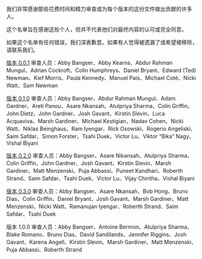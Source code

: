 我们非常感谢那些花费时间和精力审查或为每个版本的这份文件做出贡献的许多人。

这个名单旨在感谢这些个人，但并不代表他们对最终内容的认可或完全同意。

如果这个名单有任何错误，我们深表歉意。如果有人觉得被遗漏了或希望被移除，请联系我们。

[版本 0.0.1](https://docs.google.com/document/d/1dXx5wJm_vfq3hXRr1kPOEp3g3W0UgBkynjyK-OBuJyM/edit) 审查人员：Abby Bangser、Abby Kearns、Abdur Rahman Mungul、Adrian Cockroft、Colin Humphreys、Daniel Bryant、Edward (Ted) Newman、Kief Morris、Paula Kennedy、Manuel Pais、Michael Coté、Nicki Watt、Sam Newman

[版本 0.1.0](https://docs.google.com/document/d/1bP8-LQ-d41eIdQB3IC2YsncDhawpFLggql2JxwtE0XI/edit) 审查人员：Abby Bangser、Abdur Rahman Mungul、Adam Gardner、Areti Panou、Asare Nkansah、Atulpriya Sharma、Colin Griffin、John Dietz、John Gardner、Josh Gavant、Kirstin Slevin、Luca Acquaviva、Marsh Gardiner、Michael Kestigian、Nadav Cohen、Nicki Watt、Niklas Beinghaus、Ram Iyengar、Rick Osowski、Rogerio Angeliski、Saim Safdar、Simon Forster、Tsahi Duek、Victor Lu、Viktor “Bika” Nagy、Vishal Biyani

[版本 0.2.0](https://docs.google.com/document/d/11J_RpaUwydNNBg5aVjH5Uzn8i-b4urEtJzwR86XezFQ/edit) 审查人员：Abby Bangser、Asare Nikansah、Atulpriya Sharma、Colin Griffin、John Gardner、Josh Gavant、Kirstin Slevin、Marsh Gardiner、Matt Menzenski、Puja Abbassi、Puneet Kandhari、Roberth Strand、Saim Safdar、Tsahi Duek、Victor Lu、Vijay Chintha、Vishal Biyani

[版本 0.3.0](https://docs.google.com/document/d/1yhvT1dZ78JQyKs3Kb64V098XgIFG0N3IXAAX6O67Ju0/edit) 审查人员：Abby Bangser、Asare Nkansah、Bob Hong、Bruno Dias、Colin Griffin、Daniel Bryant、Josh Gavant、Marsh Gardiner、Matt Menzenski、Nicki Watt、Ramanujan Iyengar、Roberth Strand、Saim Safdar、Tsahi Duek

版本 1.0.0 审查人员：Abby Bangser、Antoine Bermon、Atulpriya Sharma、Blake Romano、Bruno Dias、David Sandilands、Jennifer Riggins、Josh Gavant、Karena Angell、Kirstin Slevin、Marsh Gardiner、Matt Menzenski、Puja Abbassi、Roberth Strand